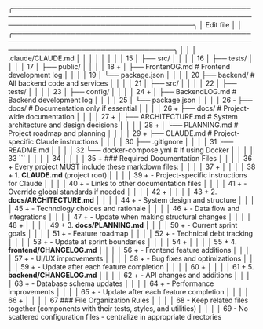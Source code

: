 ╭─────────────────────────────────────────────────────────────────────────────────────────────────────────────────────────────────────────╮
│ Edit file                                                                                                                               │
│ ╭─────────────────────────────────────────────────────────────────────────────────────────────────────────────────────────────────────╮ │
│ │ .claude/CLAUDE.md                                                                                                                   │ │
│ │                                                                                                                                     │ │
│ │   15    │   ├── src/                                                                                                                │ │
│ │   16    │   ├── tests/                                                                                                              │ │
│ │   17    │   ├── public/                                                                                                             │ │
│ │   18 +  │   ├── FrontenOG.md   # Frontend development log                                                                           │ │
│ │   19    │   └── package.json                                                                                                        │ │
│ │   20    ├── backend/           # All backend code and services                                                                      │ │
│ │   21    │   ├── src/                                                                                                                │ │
│ │   22    │   ├── tests/                                                                                                              │ │
│ │   23    │   ├── config/                                                                                                             │ │
│ │   24 +  │   ├── BackendLOG.md   # Backend development log                                                                            │ │
│ │   25    │   └── package.json                                                                                                        │ │
│ │   26 -  ├── docs/              # Documentation only if essential                                                                    │ │
│ │   26 +  ├── docs/              # Project-wide documentation                                                                         │ │
│ │   27 +  │   ├── ARCHITECTURE.md   # System architecture and design decisions                                                        │ │
│ │   28 +  │   └── PLANNING.md       # Project roadmap and planning                                                                    │ │
│ │   29 +  ├── CLAUDE.md          # Project-specific Claude instructions                                                               │ │
│ │   30    ├── .gitignore                                                                                                              │ │
│ │   31    ├── README.md                                                                                                               │ │
│ │   32    └── docker-compose.yml # If using Docker                                                                                    │ │
│ │   33    ```                                                                                                                         │ │
│ │   34                                                                                                                                │ │
│ │   35 +  ### Required Documentation Files                                                                                            │ │
│ │   36 +  Every project MUST include these markdown files:                                                                            │ │
│ │   37 +                                                                                                                              │ │
│ │   38 +  1. **CLAUDE.md** (project root)                                                                                             │ │
│ │   39 +     - Project-specific instructions for Claude                                                                               │ │
│ │   40 +     - Links to other documentation files                                                                                     │ │
│ │   41 +     - Override global standards if needed                                                                                    │ │
│ │   42 +                                                                                                                              │ │
│ │   43 +  2. **docs/ARCHITECTURE.md**                                                                                                 │ │
│ │   44 +     - System design and structure                                                                                            │ │
│ │   45 +     - Technology choices and rationale                                                                                       │ │
│ │   46 +     - Data flow and integrations                                                                                             │ │
│ │   47 +     - Update when making structural changes                                                                                  │ │
│ │   48 +                                                                                                                              │ │
│ │   49 +  3. **docs/PLANNING.md**                                                                                                     │ │
│ │   50 +     - Current sprint goals                                                                                                   │ │
│ │   51 +     - Feature roadmap                                                                                                        │ │
│ │   52 +     - Technical debt tracking                                                                                                │ │
│ │   53 +     - Update at sprint boundaries                                                                                            │ │
│ │   54 +                                                                                                                              │ │
│ │   55 +  4. **frontend/CHANGELOG.md**                                                                                                │ │
│ │   56 +     - Frontend feature additions                                                                                             │ │
│ │   57 +     - UI/UX improvements                                                                                                     │ │
│ │   58 +     - Bug fixes and optimizations                                                                                            │ │
│ │   59 +     - Update after each feature completion                                                                                   │ │
│ │   60 +                                                                                                                              │ │
│ │   61 +  5. **backend/CHANGELOG.md**                                                                                                 │ │
│ │   62 +     - API changes and additions                                                                                              │ │
│ │   63 +     - Database schema updates                                                                                                │ │
│ │   64 +     - Performance improvements                                                                                               │ │
│ │   65 +     - Update after each feature completion                                                                                   │ │
│ │   66 +                                                                                                                              │ │
│ │   67    ### File Organization Rules                                                                                                 │ │
│ │   68    - Keep related files together (components with their tests, styles, and utilities)                                          │ │
│ │   69    - No scattered configuration files - centralize in appropriate directories